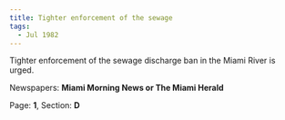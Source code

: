 ```yaml
---  
title: Tighter enforcement of the sewage  
tags:  
  - Jul 1982  
---  
```

  
Tighter enforcement of the sewage discharge ban in the Miami River is urged.  
  
Newspapers: **Miami Morning News or The Miami Herald**  
  
Page: **1**, Section: **D** 
